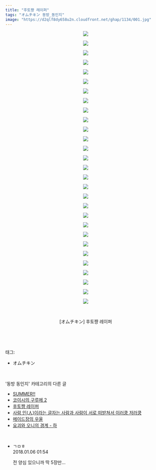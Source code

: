 ```yaml
---
title: "후토쨩 레이퍼"
tags: "オムチキン 동방_동인지"
image: "https://d2qlf8dy658u2n.cloudfront.net/ghap/1134/001.jpg"
---
```

<div class="article">
<p style="text-align: center; clear: none; float: none;"><img src="{{ site.imgserver12 }}/ghap/1134/001.jpg"/></p>
<p style="text-align: center; clear: none; float: none;"><img src="{{ site.imgserver12 }}/ghap/1134/002.jpg"/></p>
<p style="text-align: center; clear: none; float: none;"><img src="{{ site.imgserver12 }}/ghap/1134/003.jpg"/></p>
<p style="text-align: center; clear: none; float: none;"><img src="{{ site.imgserver12 }}/ghap/1134/004.jpg"/></p>
<p style="text-align: center; clear: none; float: none;"><img src="{{ site.imgserver12 }}/ghap/1134/005.jpg"/></p>
<p style="text-align: center; clear: none; float: none;"><img src="{{ site.imgserver12 }}/ghap/1134/006.jpg"/></p>
<p style="text-align: center; clear: none; float: none;"><img src="{{ site.imgserver12 }}/ghap/1134/007.jpg"/></p>
<p style="text-align: center; clear: none; float: none;"><img src="{{ site.imgserver12 }}/ghap/1134/008.jpg"/></p>
<p style="text-align: center; clear: none; float: none;"><img src="{{ site.imgserver12 }}/ghap/1134/009.jpg"/></p>
<p style="text-align: center; clear: none; float: none;"><img src="{{ site.imgserver12 }}/ghap/1134/010.jpg"/></p>
<p style="text-align: center; clear: none; float: none;"><img src="{{ site.imgserver12 }}/ghap/1134/011.jpg"/></p>
<p style="text-align: center; clear: none; float: none;"><img src="{{ site.imgserver12 }}/ghap/1134/012.jpg"/></p>
<p style="text-align: center; clear: none; float: none;"><img src="{{ site.imgserver12 }}/ghap/1134/013.jpg"/></p>
<p style="text-align: center; clear: none; float: none;"><img src="{{ site.imgserver12 }}/ghap/1134/014.jpg"/></p>
<p style="text-align: center; clear: none; float: none;"><img src="{{ site.imgserver12 }}/ghap/1134/015.jpg"/></p>
<p style="text-align: center; clear: none; float: none;"><img src="{{ site.imgserver12 }}/ghap/1134/016.jpg"/></p>
<p style="text-align: center; clear: none; float: none;"><img src="{{ site.imgserver12 }}/ghap/1134/017.jpg"/></p>
<p style="text-align: center; clear: none; float: none;"><img src="{{ site.imgserver12 }}/ghap/1134/018.jpg"/></p>
<p style="text-align: center; clear: none; float: none;"><img src="{{ site.imgserver12 }}/ghap/1134/019.jpg"/></p>
<p style="text-align: center; clear: none; float: none;"><img src="{{ site.imgserver12 }}/ghap/1134/020.jpg"/></p>
<p style="text-align: center; clear: none; float: none;"><img src="{{ site.imgserver12 }}/ghap/1134/021.jpg"/></p>
<p style="text-align: center; clear: none; float: none;"><img src="{{ site.imgserver12 }}/ghap/1134/022.jpg"/></p>
<p style="text-align: center; clear: none; float: none;"><img src="{{ site.imgserver12 }}/ghap/1134/023.jpg"/></p>
<p style="text-align: center; clear: none; float: none;"><img src="{{ site.imgserver12 }}/ghap/1134/024.jpg"/></p>
<p style="text-align: center; clear: none; float: none;"><img src="{{ site.imgserver12 }}/ghap/1134/025.jpg"/></p>
<p style="text-align: center; clear: none; float: none;"><img src="{{ site.imgserver12 }}/ghap/1134/026.jpg"/></p>
<p style="text-align: center; clear: none; float: none;"><img src="{{ site.imgserver12 }}/ghap/1134/027.jpg"/></p>
<p style="text-align: center; clear: none; float: none;"><img src="{{ site.imgserver12 }}/ghap/1134/028.jpg"/></p>
<p style="text-align: center; clear: none; float: none;"><img src="{{ site.imgserver12 }}/ghap/1134/029.jpg"/></p>
<p style="text-align: center; clear: none; float: none;"><br/></p>
<p style="text-align: center; clear: none; float: none;">[オムチキン] 후토쨩 레이퍼</p>
<p><br/></p>
</div><br/>
<div class="tagTrail">
<p>태그: </p>
<ul>
<li>オムチキン</li>
</ul>
</div><br/>
<div class="another">
<p>'동방 동인지' 카테고리의 다른 글</p>
<ul>
<li><a href="/ghap_1136">SUMMER!!</a></li>
<li><a href="/ghap_1135">코이시의 구루메 2</a></li>
<li><a href="/ghap_1134">후토쨩 레이퍼</a></li>
<li><a href="/ghap_1133">사람 인(人)이라는 글자는 사람과 사람이 서로 떠받쳐서 이러쿵 저러쿵</a></li>
<li><a href="/ghap_1131">메이드장의 우울</a></li>
<li><a href="/ghap_1130">요괴와 오니의 경계 - 하</a></li>
</ul>
</div><br/>
<div class="cb_module cb_fluid">
<div class="cb_wrt cb_profile">
<div class="comment">
<ul>
<li class="cb_thumb_off" id="comment15167542">
<div class="cb_comment_area">
<div class="cb_info_area">
<div class="cb_section">
<span class="cb_nick_name">ㄱㅁㅎ</span>
</div>
<div class="cb_section">
<span class="cb_date">2018.01.06 01:54 </span>
</div>
</div>
<div class="cb_dsc_comment">
<p class="cb_dsc">
											전 양심 있으니까 딱 5장만...
										</p>
</div>
</div></li>
</ul>
</div>
</div><!-- commentList close -->
</div><br/>
